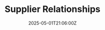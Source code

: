 ---
title: Supplier Relationships
linkTitle: Supplier Relationships
date: '2025-05-01T21:06:00Z'
weight: 1
description: Green Orbit Digital's Supplier Relationships Policy emphasizes ethical
  sourcing, sustainability, and collaboration with suppliers. It outlines criteria
  for supplier selection, contractual agreements, performance monitoring, and continuous
  improvement, aiming to build long-term partnerships that align with the company's
  values and operational goals.
draft: false
ref: supplier-relationships
---